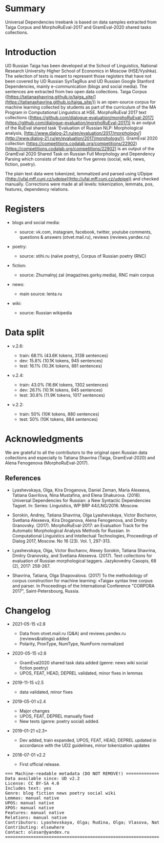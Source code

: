 # Summary

Universal Dependencies treebank is based on data samples extracted from Taiga Corpus and MorphoRuEval-2017 and GramEval-2020 shared tasks collections.

# Introduction

UD Russian Taiga has been developed at the School of Linguistics, National Research University Higher School of Economics in Moscow (HSE/Vyshka). The selection of texts is meant to represent those registers that have not been covered by UD Russian SynTagRus and UD Russian Google Stanford Dependencies, mainly e-communication (blogs and social media). The sentences are extracted from two open data collections. Taiga Corpus ([https://tatianashavrina.github.io/taiga_site/](https://tatianashavrina.github.io/taiga_site/)) is an open-source corpus for machine learning collected by students as part of the curriculum of the MA Program in Computational Linguistics at HSE. MorphoRuEval 2017 text collections ([https://github.com/dialogue-evaluation/morphoRuEval-2017](https://github.com/dialogue-evaluation/morphoRuEval-2017)) is an output of the RuEval shared task 'Evaluation of Russian NLP: Morphological analysis, [http://www.dialog-21.ru/en/evaluation/2017/morphology/](http://www.dialog-21.ru/en/evaluation/2017/morphology/)). GramEval 2020 collection (https://competitions.codalab.org/competitions/22902)[https://competitions.codalab.org/competitions/22902] is an output of the GramEval 2020 Shared Task on Russian Full Morphology and Dependency Parsing which consists of test data for five genres (social, wiki, news, fiction, poetry).  

The plain text data were tokenized, lemmatized and parsed using UDpipe ([http://ufal.mff.cuni.cz/udpipe](http://ufal.mff.cuni.cz/udpipe)) and checked manually. Corrections were made at all levels: tokenization, lemmata, pos, features, dependency relations.

# Registers

* blogs and social media:  
  * source: vk.com, instagram, facebook, twitter, youtube comments, questions & answers (otvet.mail.ru), reviews (reviews.yandex.ru)  
  
* poetry:
  * source: stihi.ru (naïve poetry), Corpus of Russian poetry (RNC)  
  
* fiction:  
  * source: Zhurnalnyj zal (magazines.gorky.media), RNC main corpus  

* news:
  * main source: lenta.ru  

* wiki:
  * source: Russian wikipedia  


# Data split

* v.2.6:
  * train: 68.1% (43.6K tokens, 3138 sentences)  
  * dev: 15.8% (10.1K tokens, 945 sentences)
  * test: 16.1% (10.3K tokens, 881 sentences)  

* v.2.4:
  * train: 43.0% (16.6K tokens, 1302 sentences)  
  * dev: 26.1% (10.1K tokens, 945 sentences)
  * test: 30.8% (11.9K tokens, 1017 sentences)

* v.2.2:
  * train: 50% (10K tokens, 880 sentences)  
  * test:  50% (10K tokens, 884 sentences)  

# Acknowledgments

We are grateful to all the contributors to the original open Russian data collections and especially to Tatiana Shavrina (Taiga, GramEval-2020) and Alena Fenogenova (MorphoRuEval-2017).

## References

* Lyashevskaya, Olga, Kira Droganova, Daniel Zeman, Maria Alexeeva, Tatiana Gavrilova, Nina Mustafina, and Elena Shakurova.
(2016). Universal Dependencies for Russian: a New Syntactic Dependencies Tagset. In: Series: Linguistics, WP BRP 44/LNG/2016. Moscow.

* Sorokin, Andrey, Tatiana Shavrina, Olga Lyashevskaya, Victor Bocharov, Svetlana Alexeeva, Kira Droganova, Alena Fenogenova, and Dmitry Granovsky. (2017). MorphoRuEval-2017: an Evaluation Track for the Automatic Morphological Analysis Methods for Russian. In Computational Linguistics and Intellectual Technologies, Proceedings of Dialog 2017, Moscow. No 16 (23). Vol. 1, 297-313.

* Lyashevskaya, Olga, Victor Bocharov, Alexey Sorokin, Tatiana Shavrina, Dmitry Granovsky, and Svetlana Alexeeva. (2017).
Text collections for evaluation of Russian morphological taggers. Jazykovedny Casopis, 68 (2), 2017: 258-267.

* Shavrina, Tatiana, Olga Shapovalova. (2017) To the methodology of corpus construction for machine learning: «Taiga» syntax tree corpus and parser. In Proceedings of the International Conference "CORPORA 2017", Saint-Petersbourg, Russia.


# Changelog

* 2021-05-15 v2.8
  * Data from otvet.mail.ru (Q&A) and reviews.yandex.ru (reviews&ratings) added
  * Polarity, PronType, NumType, NumForm normalized

* 2020-05-15 v2.6
  * GramEval2020 shared task data added (genre: news wiki social fiction poetry)
  * UPOS, FEAT, HEAD, DEPREL validated, minor fixes in lemmas

* 2019-11-15 v2.5
  * data validated, minor fixes

* 2019-05-01 v2.4
  * Major changes
  * UPOS, FEAT, DEPREL manually fixed
  * New texts (genre: poetry social) added.

* 2019-01-21 v2.3+
  * Dev added, train expanded, UPOS, FEAT, HEAD, DEPREL updated in accordance with the UD2 guidelines, minor tokenization updates

* 2018-07-01 v2.2
  * First official release.


<pre>
=== Machine-readable metadata (DO NOT REMOVE!) ================================
Data available since: UD v2.2
License: CC BY-SA 4.0
Includes text: yes
Genre: blog fiction news poetry social wiki
Lemmas: manual native
UPOS: manual native
XPOS: manual native
Features: manual native
Relations: manual native
Contributors: Lyashevskaya, Olga; Rudina, Olga; Vlasova, Natalia; Zhuravleva, Anna
Contributing: elsewhere
Contact: olesar@yandex.ru
===============================================================================
</pre>
